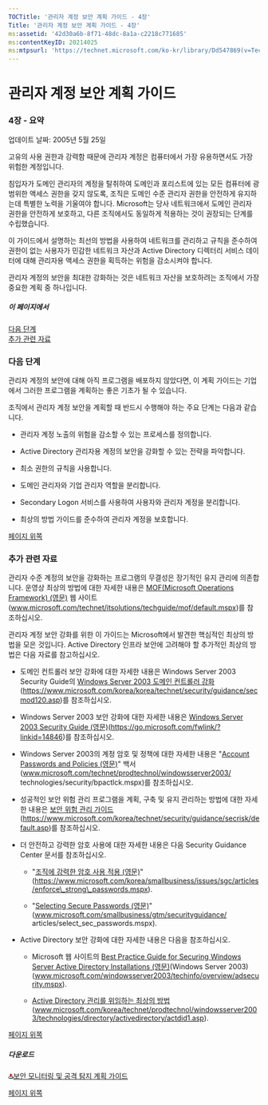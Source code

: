 ```yaml
---
TOCTitle: '관리자 계정 보안 계획 가이드 - 4장'
Title: '관리자 계정 보안 계획 가이드 - 4장'
ms:assetid: '42d30a6b-8f71-48dc-8a1a-c2218c771685'
ms:contentKeyID: 20214025
ms:mtpsurl: 'https://technet.microsoft.com/ko-kr/library/Dd547869(v=TechNet.10)'
---
```


관리자 계정 보안 계획 가이드
============================

### 4장 - 요약

업데이트 날짜: 2005년 5월 25일

고유의 사용 권한과 강력함 때문에 관리자 계정은 컴퓨터에서 가장 유용하면서도 가장 위험한 계정입니다.

침입자가 도메인 관리자의 계정을 탈취하여 도메인과 포리스트에 있는 모든 컴퓨터에 광범위한 액세스 권한을 갖지 않도록, 조직은 도메인 수준 관리자 권한을 안전하게 유지하는데 특별한 노력을 기울여야 합니다. Microsoft는 당사 네트워크에서 도메인 관리자 권한을 안전하게 보호하고, 다른 조직에서도 동일하게 적용하는 것이 권장되는 단계를 수립했습니다.

이 가이드에서 설명하는 최선의 방법을 사용하여 네트워크를 관리하고 규칙을 준수하여 권한이 없는 사용자가 민감한 네트워크 자산과 Active Directory 디렉터리 서비스 데이터에 대해 관리자용 액세스 권한을 획득하는 위험을 감소시켜야 합니다.

관리자 계정의 보안을 최대한 강화하는 것은 네트워크 자산을 보호하려는 조직에서 가장 중요한 계획 중 하나입니다.

##### 이 페이지에서

[](#ebaa)[다음 단계](#ebaa)  
[](#eaaa)[추가 관련 자료](#eaaa)

### 다음 단계

관리자 계정의 보안에 대해 아직 프로그램을 배포하지 않았다면, 이 계획 가이드는 기업에서 그러한 프로그램을 계획하는 좋은 기초가 될 수 있습니다.

조직에서 관리자 계정 보안을 계획할 때 반드시 수행해야 하는 주요 단계는 다음과 같습니다.

-   관리자 계정 노출의 위험을 감소할 수 있는 프로세스를 정의합니다.

-   Active Directory 관리자용 계정의 보안을 강화할 수 있는 전략을 파악합니다.

-   최소 권한의 규칙을 사용합니다.

-   도메인 관리자와 기업 관리자 역할을 분리합니다.

-   Secondary Logon 서비스를 사용하여 사용자와 관리자 계정을 분리합니다.

-   최상의 방법 가이드를 준수하여 관리자 계정을 보호합니다.

[](#mainsection)[페이지 위쪽](#mainsection)

### 추가 관련 자료

관리자 수준 계정의 보안을 강화하는 프로그램의 무결성은 장기적인 유지 관리에 의존합니다. 운영상 최상의 방법에 대한 자세한 내용은 [MOF(Microsoft Operations Framework) (영문)](https://www.microsoft.com/technet/itsolutions/techguide/mof/default.mspx) 웹 사이트(www.microsoft.com/technet/itsolutions/techguide/mof/default.mspx)를 참조하십시오.

관리자 계정 보안 강화를 위한 이 가이드는 Microsoft에서 발견한 핵심적인 최상의 방법을 모은 것입니다. Active Directory 인프라 보안에 고려해야 할 추가적인 최상의 방법은 다음 자료를 참고하십시오.

-   도메인 컨트롤러 보안 강화에 대한 자세한 내용은 Windows Server 2003 Security Guide의 [Windows Server 2003 도메인 컨트롤러 강화](https://www.microsoft.com/korea/technet/security/guidance/secmod120.asp)(https://www.microsoft.com/korea/korea/technet/security/guidance/secmod120.asp)를 참조하십시오.

-   Windows Server 2003 보안 강화에 대한 자세한 내용은 [Windows Server 2003 Security Guide (영문)](https://go.microsoft.com/fwlink/?linkid=14846)(https://go.microsoft.com/fwlink/?linkid=14846)를 참조하십시오.

-   Windows Server 2003의 계정 암호 및 정책에 대한 자세한 내용은 "[Account Passwords and Policies (영문)](https://www.microsoft.com/technet/prodtechnol/windowsserver2003/technologies/security/bpactlck.mspx)" 백서(www.microsoft.com/technet/prodtechnol/windowsserver2003/
    technologies/security/bpactlck.mspx)를 참조하십시오.

-   성공적인 보안 위험 관리 프로그램을 계획, 구축 및 유지 관리하는 방법에 대한 자세한 내용은 [보안 위험 관리 가이드](https://www.microsoft.com/korea/technet/security/guidance/secrisk/default.asp)(https://www.microsoft.com/korea/technet/security/guidance/secrisk/default.asp)를 참조하십시오.

-   더 안전하고 강력한 암호 사용에 대한 자세한 내용은 다음 Security Guidance Center 문서를 참조하십시오.

    -   "[조직에 강력한 암호 사용 적용 (영문)](https://www.microsoft.com/smallbusiness/gtm/securityguidance/articles/enforce_strong_passwords.mspx)"(https://www.microsoft.com/korea/smallbusiness/issues/sgc/articles/enforce\_strong\_passwords.mspx).

    -   "[Selecting Secure Passwords (영문)](https://www.microsoft.com/smallbusiness/gtm/securityguidance/articles/select_sec_passwords.mspx)"(www.microsoft.com/smallbusiness/gtm/securityguidance/
        articles/select\_sec\_passwords.mspx).

-   Active Directory 보안 강화에 대한 자세한 내용은 다음을 참조하십시오.

    -   Microsoft 웹 사이트의 [Best Practice Guide for Securing Windows Server Active Directory Installations (영문)](https://www.microsoft.com/windowsserver2003/techinfo/overview/adsecurity.mspx)(Windows Server 2003)(www.microsoft.com/windowsserver2003/techinfo/overview/adsecurity.mspx).

    -   [Active Directory 관리를 위임하는 최상의 방법](https://www.microsoft.com/korea/technet/prodtechnol/windowsserver2003/technologies/directory/activedirectory/actdid1.asp)(www.microsoft.com/korea/technet/prodtechnol/windowsserver2003/technologies/directory/activedirectory/actdid1.asp).

[](#mainsection)[페이지 위쪽](#mainsection)

##### 다운로드

[![](images/Dd547869.icon_exe(ko-kr,TechNet.10).gif)](https://go.microsoft.com/fwlink/?linkid=41316)[보안 모니터링 및 공격 탐지 계획 가이드](https://go.microsoft.com/fwlink/?linkid=41316)

[](#mainsection)[페이지 위쪽](#mainsection)
